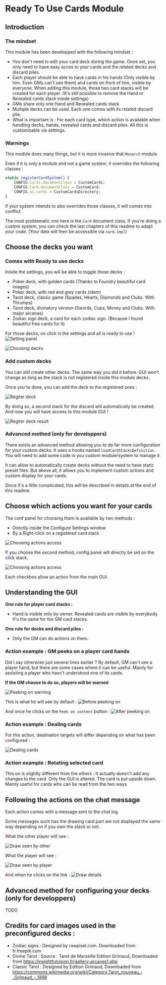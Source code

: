 # Ready To Use Cards Module

## Introduction

### The mindset
This module has been developped with the following mindset : 

- You don't need to edit your card deck during the game. Once set, you only need to have easy acces to your cards and the related decks and discard piles.
- Each player should be able to have cards in his hands (Only visible by him. Even GMs can't see them) and cards on front of him, visible by everyone. When adding this module, those two card stacks will be created for each player. (It's still possible to remove the Hand or Revealed cards stack inside settings)
- GMs share only one Hand and Revealed cards stack
- Multiple decks can be used. Each one comes with its related discard pile.
- What is important is : For each card type, which action is available when handling decks, hands, revealed cards and discard piles. All this is customizable via settings.

### Warnings

This module does many things, but it is more invasive that `Monarch` module.

Even if it is only a module and not a game system, it overrides the following classes :
~~~js
static registerCardSystem() {
    CONFIG.Cards.documentClass = CustomCards;
    CONFIG.Card.documentClass = CustomCard;
    CONFIG.ui.cards = CustomCardsDirectory;
}
~~~

If your system intends to also overrides those classes, it will comes into conflict.

The most problematic one here is the `Card` document class. If you're doing a custom system, you can check the last chapters of this readme to adapt your code. (Your data will then be accessible via `card.impl`)

## Choose the decks you want

### Comes with Ready to use decks

Inside the settings, you will be able to toggle those decks : 
- Poker deck, with golden cards (Thanks to Foundry beautiful card images)
- Poker deck, with red and grey cards (idem)
- Tarot deck, classic game (Spades, Hearts, Diamonds and Clubs. With Thrumps)
- Tarot deck, divinatory version (Swords, Cups, Money and Clubs. With major arcanas)
- Zodiac sign deck, a card for each zodiac sign. (Because I found beautiful free cards for it)

For those decks, on click in the settings and all is ready to use !
![Setting panel](docs/README_choosing_decks_button.webp?raw=true)

![Choosing decks](docs/README_choosing_decks.webp?raw=true)

### Add custom decks

You can still create other decks. The same way you did it before. GUI won't change as long as the stack is not registered inside this module decks.

Once you're done, you can add the deck to the registered ones :

![Regiter deck](docs/README_register_deck.webp?raw=true)

By doing so, a second stack for the discard will automatically be created. And now you will have access to this module GUI !

![Regiter deck result](docs/README_register_deck_result.webp?raw=true)

### Advanced method (only for developpers)

There exists an advanced method allowing you to do far more configuration for your custom decks. It uses a hooks named `loadCardStacksDefinition`. You will need to add some code in you custom module/system to manage it.

It can allow to automatically create decks without the need to have static preset files. But above all, it allows you to implement custom actions and custom display for your cards.

Since it's a little complicated, this will be described in details at the end of this readme.


## Choose which actions you want for your cards

The conf panel for choosing them is available by two methods :
- Directly inside the Configure Settings window
- By a Right-click on a registered card stack

![Choosing actions access](docs/README_choosing_action_access.webp?raw=true)

If you choose the second method, config panel will directly be set on the click stack.

![Choosing actions access](docs/README_choosing_action_result.webp?raw=true)

Each checkbox allow an action from the main GUI.

## Understanding the GUI

**One rule for player card stacks :**
- Hand is visible only by owner. Revealed cards are visible by everybody. It's the same for the GM card stacks.

**One rule for decks and discard piles :**
- Only the GM can do actions on them.

### Action example : GM peeks on a player card hands

Did I say otherwise just several lines earlier ? By default, GM can't see a player hand, but there are some cases where it can be useful. Mainly for assisting a player who hasn't understood one of its cards.

**If the GM choose to do so, players will be warned**

![Peeking on warning](docs/README_peek_on_hand_warning.webp?raw=true)

This is what he will see by default :
![Before peeking on](docs/README_peek_on_hand_default.webp?raw=true)

And once he clicks on the `Peek on content` button :
![After peeking on](docs/README_peek_on_hand_after.webp?raw=true)

### Action example : Dealing cards

For this action, destination targets will differ depending on what has been configured :

![Dealing cards](docs/README_deal_cards.webp?raw=true)

### Action example : Rotating selected card

This on is slightly different from the others : It actually doesn't add any changes to the card. Only the GUI is altered. The card is put upside down.
Mainly useful for cards who can be read from the two ways.

## Following the actions on the chat message

Each action comes with a message sent to the chat log.

Some messages such has the drawing card part are not displayed the same way depending on if you own the stack or not.

What the other player will see : 

![Draw seen by other](docs/README_draw_card_otherView.webp?raw=true)

What the player will see :

![Draw seen by player](docs/README_draw_card_playerView.webp?raw=true)

And when he clicks on the link : 
![Draw details](docs/README_draw_card_clicked.webp?raw=true)

## Advanced method for configuring your decks (only for developpers)
TODO

## Credits for card images used in the preconfigured decks : 

- Zodiac signs : Designed by rawpixel.com. Downloaded from fr.freepik.com
- Divine Tarot : Source : Tarot de Marseille
Edition Grimaud, Downloaded from https://insightfulvision.fr/gallery-arcanes1.php
- Classic Tarot : Designed by Edition Grimaud, Downloaded from https://commons.wikimedia.org/wiki/Category:Tarot_nouveau_-_Grimaud_-_1898
